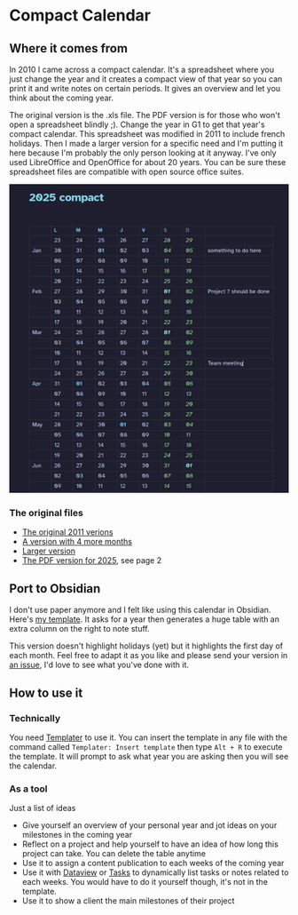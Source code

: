 # Compact Calendar

## Where it comes from
In 2010 I came across a compact calendar. It's a spreadsheet where you just change the year and it creates a compact view of that year so you can print it and write notes on certain periods. It gives an overview and let you think about the coming year.

The original version is the .xls file. The PDF version is for those who won't open a spreadsheet blindly ;). Change the year in G1 to get that year's compact calendar. This spreadsheet was modified in 2011 to include french holidays. Then I made a larger version for a specific need and I'm putting it here because I'm probably the only person looking at it anyway. I've only used LibreOffice and OpenOffice for about 20 years. You can be sure these spreadsheet files are compatible with open source office suites.

![](Compact%20Calendar%20screenshot.png)

### The original files
- [The original 2011 verions](CompactCalendar2011-France.xls)
- [A version with 4 more months](CompactCalendar2011-France-with4monthsIn2012.xls)
- [Larger version](CompactCalendar2021-large-France.xls)
- [The PDF version for 2025](CompactCalendar2025-France.pdf), see page 2

## Port to Obsidian
I don't use paper anymore and I felt like using this calendar in Obsidian.
Here's [my template](Compact%20Calendar%20Template.md). It asks for a year then generates a huge table with an extra column on the right to note stuff.

This version doesn't highlight holidays (yet) but it highlights the first day of each month. Feel free to adapt it as you like and please send your version in [an issue](https://github.com/Djyp/obsidian-djyp-things/issues/new), I'd love to see what you've done with it.

## How to use it

### Technically
You need [Templater](https://github.com/SilentVoid13/Templater) to use it. You can insert the template in any file with the command called `Templater: Insert template` then type `Alt + R` to execute the template. It will prompt to ask what year you are asking then you will see the calendar.

### As a tool
Just a list of ideas
- Give yourself an overview of your personal year and jot ideas on your milestones in the coming year
- Reflect on a project and help yourself to have an idea of how long this project can take. You can delete the table anytime
- Use it to assign a content publication to each weeks of the coming year
- Use it with [Dataview](https://github.com/blacksmithgu/obsidian-dataview) or [Tasks](https://github.com/obsidian-tasks-group/obsidian-tasks) to dynamically list tasks or notes related to each weeks. You would have to do it yourself though, it's not in the template.
- Use it to show a client the main milestones of their project
